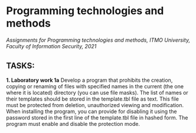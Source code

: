 # Programming technologies and methods
###### Assignments for Programming technologies and methods, ITMO University, Faculty of Information Security, 2021
## TASKS:
__1. Laboratory work 1a__
Develop a program that prohibits the creation, copying or renaming of 
files with specified names in the current (the one where it is located) directory 
(you can use file masks). The list of names or their templates should be stored in the template.tbl file as text. 
This file must be protected from deletion, unauthorized viewing and modification. When installing the program, 
you can provide for disabling it using the password stored in the first line of the template.tbl file in hashed form. 
The program must enable and disable the protection mode.
